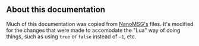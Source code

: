 ## About this documentation

Much of this documentation was copied from [NanoMSG's](http://nanomsg.org/v0.2/nanomsg.7.html) files. 
It's modified for the changes that were made to accomodate the "Lua" way of doing things, such as using 
`true` or `false` instead of `-1`, etc.

